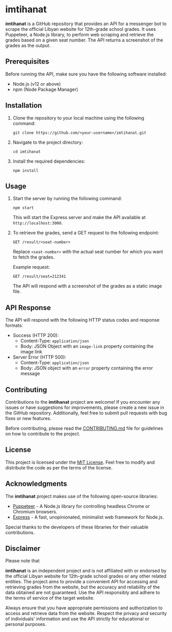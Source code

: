 # imtihanat

**imtihanat** is a GitHub repository that provides an API for a messenger bot to scrape the official Libyan website for 12th-grade school grades. It uses Puppeteer, a Node.js library, to perform web scraping and retrieve the grades based on a given seat number. The API returns a screenshot of the grades as the output.

## Prerequisites

Before running the API, make sure you have the following software installed:

- Node.js (v12 or above)
- npm (Node Package Manager)

## Installation

1. Clone the repository to your local machine using the following command:

   ```shell
   git clone https://github.com/<your-username>/imtihanat.git
   ```

2. Navigate to the project directory:

   ```shell
   cd imtihanat
   ```

3. Install the required dependencies:

   ```shell
   npm install
   ```

## Usage

1. Start the server by running the following command:

   ```shell
   npm start
   ```

   This will start the Express server and make the API available at `http://localhost:3000`.

2. To retrieve the grades, send a GET request to the following endpoint:

   ```
   GET /result/<seat-number>
   ```

   Replace `<seat-number>` with the actual seat number for which you want to fetch the grades.

   Example request:

   ```
   GET /result/seat=212341
   ```

   The API will respond with a screenshot of the grades as a static image file.

## API Response

The API will respond with the following HTTP status codes and response formats:

- Success (HTTP 200):
  - Content-Type: `application/json`
  - Body: JSON Object with an `image-link` property containing the image link
- Server Error (HTTP 500):
  - Content-Type: `application/json`
  - Body: JSON object with an `error` property containing the error message

## Contributing

Contributions to the **imtihanat** project are welcome! If you encounter any issues or have suggestions for improvements, please create a new issue in the GitHub repository. Additionally, feel free to submit pull requests with bug fixes or new features.

Before contributing, please read the [CONTRIBUTING.md](CONTRIBUTING.md) file for guidelines on how to contribute to the project.

## License

This project is licensed under the [MIT License](LICENSE). Feel free to modify and distribute the code as per the terms of the license.

## Acknowledgments

The **imtihanat** project makes use of the following open-source libraries:

- [Puppeteer](https://github.com/puppeteer/puppeteer) - A Node.js library for controlling headless Chrome or Chromium browsers.
- [Express](https://github.com/expressjs/express) - A fast, unopinionated, minimalist web framework for Node.js.

Special thanks to the developers of these libraries for their valuable contributions.

## Disclaimer

Please note that

 **imtihanat** is an independent project and is not affiliated with or endorsed by the official Libyan website for 12th-grade school grades or any other related entities. The project aims to provide a convenient API for accessing and retrieving grades from the website, but the accuracy and reliability of the data obtained are not guaranteed. Use the API responsibly and adhere to the terms of service of the target website.

Always ensure that you have appropriate permissions and authorization to access and retrieve data from the website. Respect the privacy and security of individuals' information and use the API strictly for educational or personal purposes.
